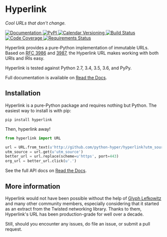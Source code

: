 # Hyperlink

*Cool URLs that don't change.*

<a href="https://hyperlink.readthedocs.io/en/latest/">
    <img src="https://img.shields.io/badge/docs-latest-brightgreen.svg?style=flat" alt="Documentation">
</a>
<a href="https://pypi.org/project/hyperlink/">
    <img src="https://img.shields.io/pypi/v/boltons.svg" alt="PyPI">
</a>
<a href="http://calver.org">
    <img src="https://img.shields.io/badge/calver-YY.MINOR.MICRO-22bfda.svg" alt="Calendar Versioning">
</a>
<a href="http://travis-ci.org/python-hyper/hyperlink">
    <img src="https://travis-ci.org/python-hyper/hyperlink.svg?branch=master" alt="Build Status">
</a>
<a href="https://https://codecov.io/github/python-hyper/hyperlink?branch=master">
    <img src="https://codecov.io/github/python-hyper/hyperlink/coverage.svg?branch=master" alt="Code Coverage">
</a>
<a href="https://requires.io/github/python-hyper/hyperlink/requirements/?branch=master">
    <img src="https://requires.io/github/python-hyper/hyperlink/requirements.svg?branch=master" alt="Requirements Status">
</a>

Hyperlink provides a pure-Python implementation of immutable
URLs. Based on [RFC 3986][rfc3986] and [3987][rfc3987], the Hyperlink URL
makes working with both URIs and IRIs easy.

Hyperlink is tested against Python 2.7, 3.4, 3.5, 3.6, and PyPy.

Full documentation is available on [Read the Docs][docs].

[rfc3986]: https://tools.ietf.org/html/rfc3986
[rfc3987]: https://tools.ietf.org/html/rfc3987
[docs]: http://hyperlink.readthedocs.io/en/latest/

## Installation

Hyperlink is a pure-Python package and requires nothing but
Python. The easiest way to install is with pip:

```
pip install hyperlink
```

Then, hyperlink away!

```python
from hyperlink import URL

url = URL.from_text(u'http://github.com/python-hyper/hyperlink?utm_source=README')
utm_source = url.get(u'utm_source')
better_url = url.replace(scheme=u'https', port=443)
org_url = better_url.click(u'.')
```

See the full API docs on [Read the Docs][docs].

## More information

Hyperlink would not have been possible without the help of
[Glyph Lefkowitz](https://glyph.twistedmatrix.com/) and many other
community members, especially considering that it started as an
extract from the Twisted networking library. Thanks to them,
Hyperlink's URL has been production-grade for well over a decade.

Still, should you encounter any issues, do file an issue, or submit a
pull request.
